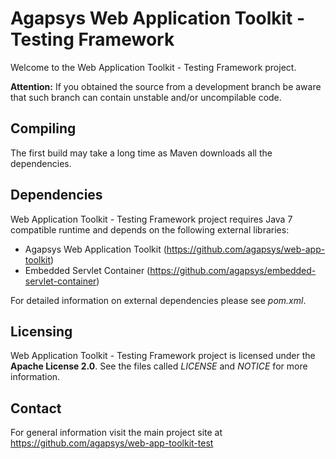 # Agapsys Web Application Toolkit - Testing Framework

Welcome to the Web Application Toolkit - Testing Framework project.

**Attention:** If you obtained the source from a development branch be aware that  such branch can contain unstable and/or uncompilable code.

## Compiling

The first build may take a long time as Maven downloads all the dependencies.

## Dependencies

Web Application Toolkit - Testing Framework project requires Java 7 compatible runtime and depends on the following external libraries:

* Agapsys Web Application Toolkit (https://github.com/agapsys/web-app-toolkit)
* Embedded Servlet Container (https://github.com/agapsys/embedded-servlet-container)

For detailed information on external dependencies please see *pom.xml*.

## Licensing

Web Application Toolkit - Testing Framework project is licensed under the **Apache License 2.0**. See the files called *LICENSE* and *NOTICE* for more information.

## Contact

For general information visit the main project site at https://github.com/agapsys/web-app-toolkit-test
